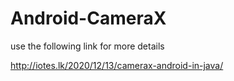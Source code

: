 # Android-CameraX

use the following link for more details

http://iotes.lk/2020/12/13/camerax-android-in-java/
